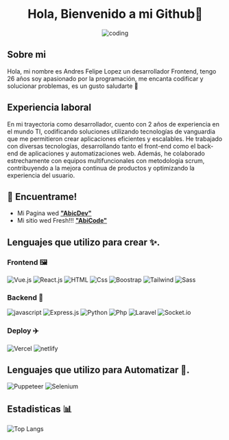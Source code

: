 <div align="center">
  
# Hola, Bienvenido a mi Github👋

![coding](https://avatars.githubusercontent.com/u/148375509?v=4)
</div>

## Sobre mi

Hola, mi nombre es Andres Felipe Lopez un desarrollador Frontend, tengo 26 años soy apasionado por la programación, me encanta codificar y solucionar problemas, es un gusto saludarte 🤙

## Experiencia laboral

En mi trayectoria como desarrollador, cuento con 2 años de experiencia en el mundo TI, codificando soluciones utilizando tecnologías de vanguardia que me permitieron crear aplicaciones eficientes y escalables. He trabajado con diversas tecnologías, desarrollando tanto el front-end como el back-end de aplicaciones y automatizaciones web. Además, he colaborado estrechamente con equipos multifuncionales con metodologia scrum, contribuyendo a la mejora continua de productos y optimizando la experiencia del usuario.

## 📍 Encuentrame!

- Mi Pagina wed **["AbicDev"](https://abicdev.vercel.app/)**
- Mi sitio wed Fresh!!! **["AbiCode"](https://cv-vue-andres-f-lopez.vercel.app/)**

## Lenguajes que utilizo para crear ✨.
### Frontend 🖼️
![Vue.js](https://img.shields.io/badge/Vue.js-35495E?style=for-the-badge&logo=vue.js&logoColor=4FC08D "Vue")
![React.js](https://img.shields.io/badge/react.js-1E90FF?style=for-the-badge&logo=react&logoColor=white%20%22react%22)
![HTML](https://img.shields.io/badge/HTML5-E34F26?style=for-the-badge&logo=html5&logoColor=white "HTML")
![Css](https://img.shields.io/badge/CSS3-1572B6?style=for-the-badge&logo=css3&logoColor=white "Css")
![Boostrap](https://img.shields.io/badge/Bootstrap-563D7C?style=for-the-badge&logo=bootstrap&logoColor=white "Boostrap")
![Tailwind](https://img.shields.io/badge/Tailwind_CSS-38B2AC?style=for-the-badge&logo=tailwind-css&logoColor=white "Tailwind")
![Sass](https://img.shields.io/badge/Sass-CC6699?style=for-the-badge&logo=sass&logoColor=white "Sass")
### Backend 🧰
![javascript](https://img.shields.io/badge/JavaScript-F7DF1E?style=for-the-badge&logo=javascript&logoColor=black "javascript")
![Express.js](https://img.shields.io/badge/express.js-F7DF1E?style=for-the-badge&logo=express&logoColor=black)
![Python](https://img.shields.io/badge/python-1E90FF?style=for-the-badge&logo=python&logoColor=white%20%22python%22)
![Php](https://img.shields.io/badge/PHP-777BB4?style=for-the-badge&logo=php&logoColor=white "Php")
![Laravel](https://img.shields.io/badge/Laravel-FF2D20?style=for-the-badge&logo=laravel&logoColor=white "Laravel")
![Socket.io](https://img.shields.io/badge/Socket.io-fff?style=for-the-badge&logo=socket.io&logoColor=black)
### Deploy ✈️
![Vercel](https://img.shields.io/badge/Vercel-000000?style=for-the-badge&logo=vercel&logoColor=white "Vercel")
![netlify](https://img.shields.io/badge/Netlify-00C7B7?style=for-the-badge&logo=netlify&logoColor=white "netlify")

## Lenguajes que utilizo para Automatizar 🤖.
![Puppeteer](https://img.shields.io/badge/Puppeteer-00CED1?style=for-the-badge&logo=puppeteer&logoColor=white)
![Selenium](https://img.shields.io/badge/Selenium-8FBC8F?style=for-the-badge&logo=selenium&logoColor=white)


## Estadisticas 📊

![Top Langs](https://github-readme-stats.vercel.app/api/top-langs/?username=Abic26&layout=compact&show_icons=true&theme=holi&hide_border=true&border_radius=50)
